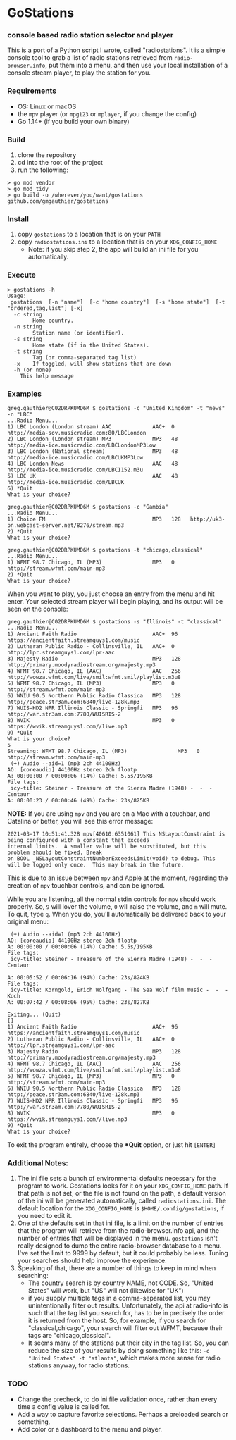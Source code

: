 # GoStations
### console based radio station selector and player

This is a port of a Python script I wrote, called "radiostations". It is a simple console tool to grab a list of radio stations retrieved from `radio-browser.info`, put them into a menu, and then use your local installation of a console stream player, to play the station for you.


### Requirements
* OS: Linux or macOS
* the `mpv` player (or `mpg123` or `mplayer`, if you change the config)
* Go 1.14+ (if you build your own binary)

### Build
1. clone the repository
2. cd into the root of the project
3. run the following: 
```
> go mod vendor
> go mod tidy
> go build -o /wherever/you/want/gostations github.com/gmgauthier/gostations
```

### Install
1. copy `gostations` to a location that is on your `PATH`
2. copy `radiostations.ini` to a location that is on your `XDG_CONFIG_HOME`
    * Note: if you skip step 2, the app will build an ini file for you automatically.
    
### Execute
```
> gostations -h 
Usage:
 gostations  [-n "name"]  [-c "home country"]  [-s "home state"]  [-t "ordered,tag,list"] [-x]
  -c string
    	Home country.
  -n string
    	Station name (or identifier).
  -s string
    	Home state (if in the United States).
  -t string
    	Tag (or comma-separated tag list)
  -x	If toggled, will show stations that are down
  -h (or none)
	This help message
```
### Examples
```
greg.gauthier@C02DRPKUMD6M $ gostations -c "United Kingdom" -t "news" -n "LBC" 
...Radio Menu...
1) LBC London (London stream) AAC             AAC+  0     http://media-sov.musicradio.com:80/LBCLondon
2) LBC London (London stream) MP3             MP3   48    http://media-ice.musicradio.com/LBCLondonMP3Low
3) LBC London (National stream)               MP3   48    http://media-ice.musicradio.com/LBCUKMP3Low
4) LBC London News                            AAC   48    http://media-ice.musicradio.com/LBC1152.m3u
5) LBC UK                                     AAC   48    http://media-ice.musicradio.com/LBCUK
6) *Quit
What is your choice?
```
```
greg.gauthier@C02DRPKUMD6M $ gostations -c "Gambia"
...Radio Menu...
1) Choice FM                                  MP3   128   http://uk3-pn.webcast-server.net/8276/stream.mp3
2) *Quit
What is your choice?
```
```
greg.gauthier@C02DRPKUMD6M $ gostations -t "chicago,classical"
...Radio Menu...
1) WFMT 98.7 Chicago, IL (MP3)                MP3   0     http://stream.wfmt.com/main-mp3
2) *Quit
What is your choice?
```
When you want to play, you just choose an entry from the menu and hit enter. Your selected stream player will begin playing, and its output will be seen on the console:
```
greg.gauthier@C02DRPKUMD6M $ gostations -s "Illinois" -t "classical"
...Radio Menu...
1) Ancient Faith Radio                        AAC+  96    https://ancientfaith.streamguys1.com/music
2) Lutheran Public Radio - Collinsville, IL   AAC+  0     http://lpr.streamguys1.com/lpr-aac
3) Majesty Radio                              MP3   128   http://primary.moodyradiostream.org/majesty.mp3
4) WFMT 98.7 Chicago, IL (AAC)                AAC   256   http://wowza.wfmt.com/live/smil:wfmt.smil/playlist.m3u8
5) WFMT 98.7 Chicago, IL (MP3)                MP3   0     http://stream.wfmt.com/main-mp3
6) WNIU 90.5 Northern Public Radio Classica   MP3   128   http://peace.str3am.com:6840/live-128k.mp3
7) WUIS-HD2 NPR Illinois Classic - Springfi   MP3   96    http://war.str3am.com:7780/WUISRIS-2
8) WVIK                                       MP3   0     https://wvik.streamguys1.com//live.mp3
9) *Quit
What is your choice?
5
Streaming: WFMT 98.7 Chicago, IL (MP3)                MP3   0     http://stream.wfmt.com/main-mp3
 (+) Audio --aid=1 (mp3 2ch 44100Hz)
AO: [coreaudio] 44100Hz stereo 2ch floatp
A: 00:00:00 / 00:00:06 (14%) Cache: 5.5s/195KB
File tags:
 icy-title: Steiner - Treasure of the Sierra Madre (1948) -  -  - Centaur
A: 00:00:23 / 00:00:46 (49%) Cache: 23s/825KB
```
**NOTE:** If you are using `mpv` and you are on a Mac with a touchbar, and Catalina or better, you will see this error message:
```
2021-03-17 10:51:41.328 mpv[40610:6351061] This NSLayoutConstraint is being configured with a constant that exceeds 
internal limits.  A smaller value will be substituted, but this problem should be fixed. Break 
on BOOL _NSLayoutConstraintNumberExceedsLimit(void) to debug. This will be logged only once.  This may break in the future.
```
This is due to an issue between `mpv` and Apple at the moment, regarding the creation of `mpv` touchbar controls, and can be ignored.

While you are listening, all the normal stdin controls for `mpv` should work properly. So, `9` will lover the volume, `0` will raise the volume, and `m` will mute. To quit, type `q`. When you do, you'll automatically be delivered back to your original menu:
```
 (+) Audio --aid=1 (mp3 2ch 44100Hz)
AO: [coreaudio] 44100Hz stereo 2ch floatp
A: 00:00:00 / 00:00:06 (14%) Cache: 5.5s/195KB
File tags:
 icy-title: Steiner - Treasure of the Sierra Madre (1948) -  -  - Centaur

A: 00:05:52 / 00:06:16 (94%) Cache: 23s/824KB
File tags:
 icy-title: Korngold, Erich Wolfgang - The Sea Wolf film music -  -  - Koch
A: 00:07:42 / 00:08:06 (95%) Cache: 23s/827KB

Exiting... (Quit)
[]
1) Ancient Faith Radio                        AAC+  96    https://ancientfaith.streamguys1.com/music
2) Lutheran Public Radio - Collinsville, IL   AAC+  0     http://lpr.streamguys1.com/lpr-aac
3) Majesty Radio                              MP3   128   http://primary.moodyradiostream.org/majesty.mp3
4) WFMT 98.7 Chicago, IL (AAC)                AAC   256   http://wowza.wfmt.com/live/smil:wfmt.smil/playlist.m3u8
5) WFMT 98.7 Chicago, IL (MP3)                MP3   0     http://stream.wfmt.com/main-mp3
6) WNIU 90.5 Northern Public Radio Classica   MP3   128   http://peace.str3am.com:6840/live-128k.mp3
7) WUIS-HD2 NPR Illinois Classic - Springfi   MP3   96    http://war.str3am.com:7780/WUISRIS-2
8) WVIK                                       MP3   0     https://wvik.streamguys1.com//live.mp3
9) *Quit
What is your choice?
```
To exit the program entirely, choose the __*Quit__ option, or just hit `[ENTER]`

### Additional Notes:

1. The ini file sets a bunch of environmental defaults necessary for the program to work. Gostations looks for it on your `XDG_CONFIG_HOME` path. If that path is not set, or the file is not found on the path, a default version of the ini will be generated automatically, called `radiostations.ini`. The default location for the `XDG_CONFIG_HOME` is `$HOME/.config/gostations`, if you need to edit it. 
2. One of the defaults set in that ini file, is a limit on the number of entries that the program will retrieve from the radio-browser.info api, and the number of entries that will be displayed in the menu. `gostations` isn't really designed to dump the entire radio-browser database to a menu.  I've set the limit to 9999 by default, but it could probably be less. Tuning your searches should help improve the experience.
3. Speaking of that, there are a number of things to keep in mind when searching: 
    * The country search is by country NAME, not CODE. So, "United States" will work, but "US" will not (likewise for "UK") 
    * if you supply multiple tags in a comma-separated list, you may unintentionally filter out results. Unfortunately, the api at radio-info is such that the tag list you search for, has to be in precisely the order it is returned from the host. So, for example, if you search for "classical,chicago", your search will filter out WFMT, because their tags are "chicago,classical".
    * It seems many of the stations put their city in the tag list. So, you can reduce the size of your results by doing something like this: `-c "United States" -t "atlanta"`, which makes more sense for radio stations anyway, for radio stations.
    
### TODO

* Change the precheck, to do ini file validation once, rather than every time a config value is called for.
* Add a way to capture favorite selections. Perhaps a preloaded search or something.
* Add color or a dashboard to the menu and player.

